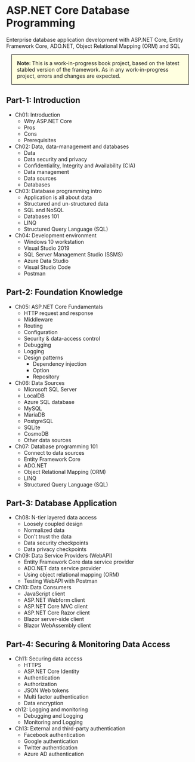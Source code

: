 # ASP.NET Core Database Programming

Enterprise database application development with ASP.NET Core, Entity Framework Core, ADO.NET, Object Relational Mapping (ORM) and SQL

<div style="border: 1px solid black; margin: 1em; padding: 1em; background-color: #ffffE0;">
  <span style="font-weight: 600;">Note: </span>
  This is a work-in-progress book project, based on the latest stabled version of the framework.  As in any work-in-progress project, errors and changes are expected.  
</div>

## Part-1: Introduction

* Ch01: Introduction
    * Why ASP.NET Core
    * Pros
    * Cons
    * Prerequisites
* Ch02: Data, data-management and databases
    * Data
    * Data security and privacy
    * Confidentiality, Integrity and Availability (CIA)
    * Data management
    * Data sources
    * Databases
* Ch03: Database programming intro
    * Application is all about data
    * Structured and un-structured data
    * SQL and NoSQL
    * Databases 101
    * LINQ
    * Structured Query Language (SQL)
* Ch04: Development environment
    * Windows 10 workstation
    * Visual Studio 2019
    * SQL Server Management Studio (SSMS)
    * Azure Data Studio
    * Visual Studio Code
    * Postman

## Part-2: Foundation Knowledge

* Ch05: ASP.NET Core Fundamentals
    * HTTP request and response
    * Middleware
    * Routing
    * Configuration
    * Security & data-access control
    * Debugging
    * Logging
    * Design patterns
        * Dependency injection
        * Option
        * Repository
* Ch06: Data Sources
    * Microsoft SQL Server
    * LocalDB
    * Azure SQL database
    * MySQL
    * MariaDB
    * PostgreSQL
    * SQLite
    * CosmoDB
    * Other data sources
* Ch07: Database programming 101
    * Connect to data sources
    * Entity Framework Core
    * ADO.NET
    * Object Relational Mapping (ORM)
    * LINQ
    * Structured Query Language (SQL)

## Part-3: Database Application

* Ch08: N-tier layered data access
    * Loosely coupled design
    * Normalized data
    * Don't trust the data
    * Data security checkpoints
    * Data privacy checkpoints
* Ch09: Data Service Providers (WebAPI)
    * Entity Framework Core data service provider
    * ADO.NET data service provider
    * Using object relational mapping (ORM)
    * Testing WebAPI with Postman
* Ch10: Data Consumers
    * JavaScript client
    * ASP.NET Webform client
    * ASP.NET Core MVC client
    * ASP.NET Core Razor client
    * Blazor server-side client
    * Blazor WebAssembly client


## Part-4: Securing & Monitoring Data Access

* Ch11: Securing data access
    * HTTPS
    * ASP.NET Core Identity
    * Authentication
    * Authorization
    * JSON Web tokens
    * Multi factor authentication
    * Data encryption
* ch12: Logging and monitoring
    * Debugging and Logging
    * Monitoring and Logging
* Ch13: External and third-party authentication
    * Facebook authentication
    * Google authentication
    * Twitter authentication
    * Azure AD authentication
